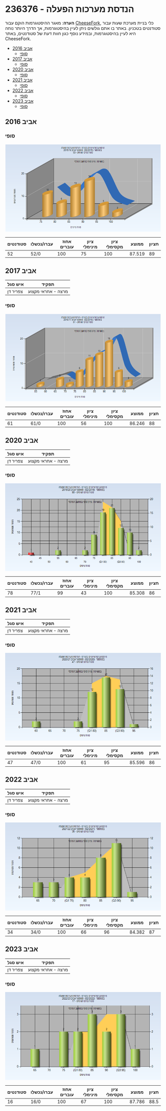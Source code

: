 # 236376 - הנדסת מערכות הפעלה

**הערה**: מאגר ההיסטוגרמות הוקם עבור [CheeseFork](https://cheesefork.cf/), כלי בניית מערכת שעות עבור סטודנטים בטכניון. באתר בו אתם גולשים ניתן לעיין בהיסטוגרמות, אך הדרך היותר נוחה היא לעיין בהיסטוגרמות, ובמידע נוסף כגון חוות דעת של סטודנטים, באתר CheeseFork.

* [אביב 2016](#201502)
  * [סופי](#201502-Finals)
* [אביב 2017](#201602)
  * [סופי](#201602-Finals)
* [אביב 2020](#201902)
  * [סופי](#201902-Finals)
* [אביב 2021](#202002)
  * [סופי](#202002-Finals)
* [אביב 2022](#202102)
  * [סופי](#202102-Finals)
* [אביב 2023](#202202)
  * [סופי](#202202-Finals)

<h2 id="201502">אביב 2016</h2>

<h3 id="201502-Finals">סופי</h3>

![201502 Finals](201502/Finals.png)

| סטודנטים | עברו/נכשלו | אחוז עוברים | ציון מינימלי | ציון מקסימלי | ממוצע | חציון |
| ---- | ---- | ---- | ---- | ---- | ---- | ---- |
| 52 | 52/0 | 100 | 75 | 100 | 87.519 | 89 |

<h2 id="201602">אביב 2017</h2>

| איש סגל | תפקיד |
| ---- | ---- |
| צפריר דן | מרצה - אחראי מקצוע |

<h3 id="201602-Finals">סופי</h3>

![201602 Finals](201602/Finals.png)

| סטודנטים | עברו/נכשלו | אחוז עוברים | ציון מינימלי | ציון מקסימלי | ממוצע | חציון |
| ---- | ---- | ---- | ---- | ---- | ---- | ---- |
| 61 | 61/0 | 100 | 56 | 100 | 86.246 | 88 |

<h2 id="201902">אביב 2020</h2>

| איש סגל | תפקיד |
| ---- | ---- |
| צפריר דן | מרצה - אחראי מקצוע |

<h3 id="201902-Finals">סופי</h3>

![201902 Finals](201902/Finals.png)

| סטודנטים | עברו/נכשלו | אחוז עוברים | ציון מינימלי | ציון מקסימלי | ממוצע | חציון |
| ---- | ---- | ---- | ---- | ---- | ---- | ---- |
| 78 | 77/1 | 99 | 43 | 100 | 85.308 | 86 |

<h2 id="202002">אביב 2021</h2>

| איש סגל | תפקיד |
| ---- | ---- |
| צפריר דן | מרצה - אחראי מקצוע |

<h3 id="202002-Finals">סופי</h3>

![202002 Finals](202002/Finals.png)

| סטודנטים | עברו/נכשלו | אחוז עוברים | ציון מינימלי | ציון מקסימלי | ממוצע | חציון |
| ---- | ---- | ---- | ---- | ---- | ---- | ---- |
| 47 | 47/0 | 100 | 61 | 95 | 85.596 | 86 |

<h2 id="202102">אביב 2022</h2>

| איש סגל | תפקיד |
| ---- | ---- |
| צפריר דן | מרצה - אחראי מקצוע |

<h3 id="202102-Finals">סופי</h3>

![202102 Finals](202102/Finals.png)

| סטודנטים | עברו/נכשלו | אחוז עוברים | ציון מינימלי | ציון מקסימלי | ממוצע | חציון |
| ---- | ---- | ---- | ---- | ---- | ---- | ---- |
| 34 | 34/0 | 100 | 66 | 96 | 84.382 | 87 |

<h2 id="202202">אביב 2023</h2>

| איש סגל | תפקיד |
| ---- | ---- |
| צפריר דן | מרצה - אחראי מקצוע |

<h3 id="202202-Finals">סופי</h3>

![202202 Finals](202202/Finals.png)

| סטודנטים | עברו/נכשלו | אחוז עוברים | ציון מינימלי | ציון מקסימלי | ממוצע | חציון |
| ---- | ---- | ---- | ---- | ---- | ---- | ---- |
| 16 | 16/0 | 100 | 67 | 100 | 87.786 | 88.5 |

